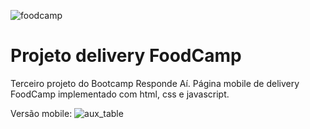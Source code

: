 ![foodcamp](https://i.imgur.com/JoUMozy.png)

# Projeto delivery FoodCamp

Terceiro projeto do Bootcamp Responde Aí. Página mobile de delivery FoodCamp implementado com html, css e javascript.

Versão mobile:
![aux_table](https://i.imgur.com/3VCJt57.png)